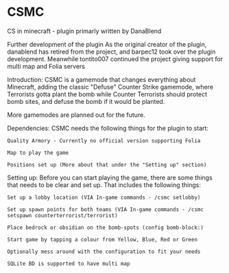 # CSMC
CS in minecraft - plugin primarly written by DanaBlend

Further development of the plugin As the original creator of the plugin, danablend has retired from the project, and barpec12 took over the plugin development. Meanwhile tontito007 continued the project giving support for multi map and Folia servers

Introduction: CSMC is a gamemode that changes everything about Minecraft, adding the classic "Defuse" Counter Strike gamemode, where Terrorists gotta plant the bomb while Counter Terrorists should protect bomb sites, and defuse the bomb if it would be planted.

More gamemodes are planned out for the future.

Dependencies: CSMC needs the following things for the plugin to start:

    Quality Armory - Currently no official version supporting Folia

    Map to play the game

    Positions set up (More about that under the "Setting up" section)

Setting up: Before you can start playing the game, there are some things that needs to be clear and set up. That includes the following things:

    Set up a lobby location (VIA In-game commands - /csmc setlobby)

    Set up spawn points for both teams (VIA In-game commands - /csmc setspawn counterterrorist/terrorist)

    Place bedrock or obsidian on the bomb-spots (config bomb-block:)

    Start game by tapping a colour from Yellow, Blue, Red or Green

    Optionally mess around with the configuration to fit your needs

    SQLite BD is supported to have multi map


